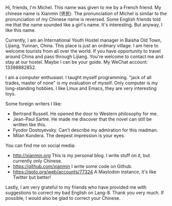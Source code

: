 Hi, friends, I'm Michel. This name was given to me by a French friend. My chinese name is Xianmin (贤民). The pronunciation of Michel is similar to the pronunciation of my Chinese name is reversed. Some English friends told me that the name sounded like a girl's name. It's interesting. But anyway, I like this name. 

Currently, I am an International Youth Hostel manager in Baisha Old Town, Lijiang, Yunnan, China. This place is just an ordinary village. I am here to welcome tourists from all over the world. If you have opportunity to travel around China and pass through Lijiang. You're welcome to contact me and stay at our hostel. Maybe I can be your guide. My WeChat account: 13398882852.

I am a computer enthusiast. I taught myself programming. "jack of all trades, master of none" is my evaluation of myself. Only computer is my long-standing hobbies. I like Linux and Emacs, they are very interesting toys.

Some foreign writers I like:
- Bertrand Russell. He opened the door to Western philosophy for me.
- Jean-Paul Sartre. He made me discover that the novel can still be written like this.
- Fyodor Dostoyevsky. Can't describe my admiration for this madman.
- Milan Kundera. The deepest impression is your eyes.

You can find me on social media:
- http://xianmin.org This is my personal blog. I write stuff on it, but currently only Chinese.
- https://github.com/xianmin I write some code on Github.
- https://qoto.org/web/accounts/77324 A Mastodon instance, it's like Twitter but better!

Lastly, I am very grateful to my friends who have provided me with suggestions to correct my bad English on Lang-8. Thank you very much. If possible, I would also be glad to correct your Chinese.
